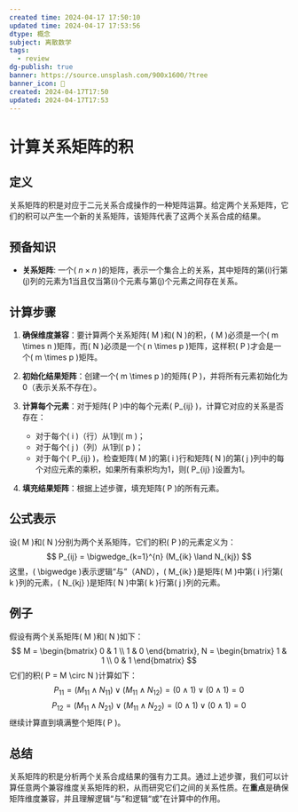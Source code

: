 ```yaml
---
created time: 2024-04-17 17:50:10
updated time: 2024-04-17 17:53:56
dtype: 概念
subject: 离散数学
tags:
  - review
dg-publish: true
banner: https://source.unsplash.com/900x1600/?tree
banner_icon: 🧠
created: 2024-04-17T17:50
updated: 2024-04-17T17:53
---
```

# 计算关系矩阵的积

## 定义
关系矩阵的积是对应于二元关系合成操作的一种矩阵运算。给定两个关系矩阵，它们的积可以产生一个新的关系矩阵，该矩阵代表了这两个关系合成的结果。

## 预备知识
- **关系矩阵**: 一个\( $n \times n$ \)的矩阵，表示一个集合上的关系，其中矩阵的第\(i\)行第\(j\)列的元素为1当且仅当第\(i\)个元素与第\(j\)个元素之间存在关系。

## 计算步骤
1. **确保维度兼容**：要计算两个关系矩阵\( M \)和\( N \)的积，\( M \)必须是一个\( m \times n \)矩阵，而\( N \)必须是一个\( n \times p \)矩阵，这样积\( P \)才会是一个\( m \times p \)矩阵。

2. **初始化结果矩阵**：创建一个\( m \times p \)的矩阵\( P \)，并将所有元素初始化为0（表示关系不存在）。

3. **计算每个元素**：对于矩阵\( P \)中的每个元素\( P_{ij} \)，计算它对应的关系是否存在：
   - 对于每个\( i \)（行）从1到\( m \)；
   - 对于每个\( j \)（列）从1到\( p \)；
   - 对于每个\( P_{ij} \)，检查矩阵\( M \)的第\( i \)行和矩阵\( N \)的第\( j \)列中的每个对应元素的乘积，如果所有乘积均为1，则\( P_{ij} \)设置为1。

4. **填充结果矩阵**：根据上述步骤，填充矩阵\( P \)的所有元素。

## 公式表示
设\( M \)和\( N \)分别为两个关系矩阵，它们的积\( P \)的元素定义为：
$$
P_{ij} = \bigwedge_{k=1}^{n} (M_{ik} \land N_{kj})
$$
这里，\( \bigwedge \)表示逻辑“与”（AND），\( M_{ik} \)是矩阵\( M \)中第\( i \)行第\( k \)列的元素，\( N_{kj} \)是矩阵\( N \)中第\( k \)行第\( j \)列的元素。

## 例子
假设有两个关系矩阵\( M \)和\( N \)如下：
$$
M = \begin{bmatrix}
0 & 1 \\
1 & 0
\end{bmatrix},
N = \begin{bmatrix}
1 & 1 \\
0 & 1
\end{bmatrix}
$$
它们的积\( P = M \circ N \)计算如下：
$$
P_{11} = (M_{11} \land N_{11}) \lor (M_{11} \land N_{12}) = (0 \land 1) \lor (0 \land 1) = 0
$$
$$
P_{12} = (M_{11} \land N_{21}) \lor (M_{11} \land N_{22}) = (0 \land 1) \lor (0 \land 1) = 0
$$
继续计算直到填满整个矩阵\( P \)。

## 总结
关系矩阵的积是分析两个关系合成结果的强有力工具。通过上述步骤，我们可以计算任意两个兼容维度关系矩阵的积，从而研究它们之间的关系性质。在**重点**是确保矩阵维度兼容，并且理解逻辑“与”和逻辑“或”在计算中的作用。